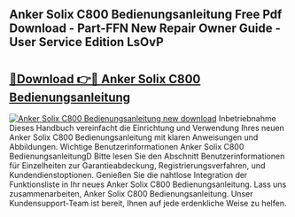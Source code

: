 ## Anker Solix C800 Bedienungsanleitung Free Pdf Download - Part-FFN New Repair Owner Guide - User Service Edition LsOvP

# <h2><a href="http://df5t00w.blite.top/?on=Anker+Solix+C800+Bedienungsanleitung">🔗Download 👉🔴 Anker Solix C800 Bedienungsanleitung</a></h2>

[![Anker Solix C800 Bedienungsanleitung new download](https://i.imgur.com/lujVjoI.png)](http://df5t00w.blite.top/?on=Anker+Solix+C800+Bedienungsanleitung)
Inbetriebnahme Dieses Handbuch vereinfacht die Einrichtung und Verwendung Ihres neuen Anker Solix C800 Bedienungsanleitung mit klaren Anweisungen und Abbildungen. Wichtige Benutzerinformationen Anker Solix C800 BedienungsanleitungD Bitte lesen Sie den Abschnitt Benutzerinformationen für Einzelheiten zur Garantieabdeckung, Registrierungsverfahren, und Kundendienstoptionen. Genießen Sie die nahtlose Integration der Funktionsliste in Ihr neues Anker Solix C800 Bedienungsanleitung. Lass uns zusammenarbeiten, Anker Solix C800 Bedienungsanleitung. Unser Kundensupport-Team ist bereit, Ihnen auf jede erdenkliche Weise zu helfen.
